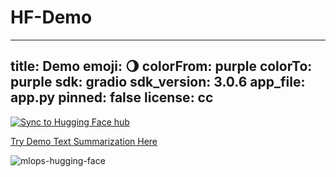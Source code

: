 # HF-Demo
---
title: Demo
emoji: 🌖
colorFrom: purple
colorTo: purple
sdk: gradio
sdk_version: 3.0.6
app_file: app.py
pinned: false
license: cc
---


[![Sync to Hugging Face hub](https://github.com/kaibrach/hugging-face/actions/workflows/main.yml/badge.svg)](https://github.com/kaibrach/hugging-face/actions/workflows/main.yml)


[Try Demo Text Summarization Here](https://huggingface.co/spaces/LTown-AI/HF-Demo)


![mlops-hugging-face](https://user-images.githubusercontent.com/58792/170845235-7f00d61c-ea36-4d28-82d0-3a9b8c0f1769.png)
